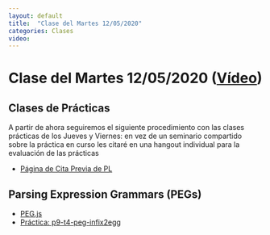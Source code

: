 ```yaml
---
layout: default
title:  "Clase del Martes 12/05/2020"
categories: Clases
video: 
---
```


# Clase del Martes 12/05/2020  ([Vídeo]({{page.video}}))

## Clases de Prácticas

A partir de ahora seguiremos el siguiente procedimiento con las clases prácticas de los Jueves y Viernes: en vez de un seminario compartido sobre la práctica en curso les citaré en una hangout individual para la evaluación de las prácticas

* [Página de Cita Previa de PL](https://calendar.google.com/calendar/selfsched?sstoken=UUdlY3RUcGh0Nk5JfGRlZmF1bHR8MmMxZmViZjkyZGRiNWYwYzYyZTk0MmM4N2ZkYTNmNDY)

## Parsing Expression Grammars (PEGs)

* [PEG.js]({{site.baseurl}}/tema4-parsing-expression-grammars/pegjs)
* [Práctica: p9-t4-peg-infix2egg]({{site.baseurl}}/tema4-parsing-expression-grammars/practicas/p9-t4-peg-infix2egg)